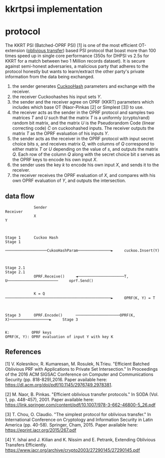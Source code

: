 # kkrtpsi implementation

# protocol
The KKRT PSI (Batched-OPRF PSI) [1] is one of the most efficient OT-extension ([oblivious transfer](https://en.wikipedia.org/wiki/Oblivious_transfer)) based PSI protocol that boast more than 100 times speed up in single core performance (350s for DHPSI vs 2.5s for KKRT for a match between two 1 Million records dataset). It is secure against semi-honest adversaries, a malicious party that adheres to the protocol honestly but wants to learn/extract the other party's private information from the data being exchanged.

1. the sender generates [CuckooHash](https://en.wikipedia.org/wiki/Cuckoo_hashing) parameters and exchange with the receiver.
2. the receiver Cuckoohashes his input sets _Y_.
3. the sender and the receiver agree on OPRF (KKRT) parameters which includes which base OT (Naor-Pinkas [2] or Simplest [3]) to use.
4. the receiver acts as the sender in the OPRF protocol and samples two matrices _T_ and  _U_ such that the matrix _T_ is a uniformly (crypto/rand) random bit matrix, and the matrix _U_ is the Pseudorandom Code (linear correcting code) _C_ on cuckoohashed inputs. The receiver outputs the matrix _T_ as the OPRF evaluation of his inputs _Y_.
5. the sender acts as the receiver in the OPRF protocol with input secret choice bits _s_, and receives matrix _Q_, with columns of _Q_ correspond to either matrix _T_ or _U_ depending on the value of _s_, and outputs the matrix _Q_. Each row of the column _Q_ along with the secret choice bit _s_ serves as the OPRF keys to encode his own input _X_.
6. the sender uses the key _k_ to encode his own input _X_, and sends it to the receiver.
9. the receiver receives the OPRF evaluation of _X_, and compares with his own OPRF evaluation of _Y_, and outputs the intersection.


## data flow
```
             Sender                                                                  Receiver
             X                                                                       Y



Stage 1      Cuckoo Hash                                                              Stage 1
                                ───────────────────CukooHashParam───────────────►     cuckoo.Insert(Y)



Stage 2.1                                                                             Stage 2.1
             OPRF.Receive()     ◄─────────────────────T, U───────────────────────     oprf.Send()


             K = Q              ────────────────────────────────────────────────►     OPRF(K, Y) = T



Stage 3      OPRF.Encode()      ────────────────────OPRF(K, X)──────────────────►     Stage 3


K:          OPRF keys
OPRF(K, Y): OPRF evaluation of input Y with key K
```

## References

[1] V. Kolesnikov, R. Kumaresan, M. Rosulek, N.Trieu. "Efficient Batched Oblivious PRF with Applications to Private Set Intersection." In Proceedings of the 2016 ACM SIGSAC Conference on Computer and Communications Security (pp. 818-829),2016. Paper available here: https://dl.acm.org/doi/pdf/10.1145/2976749.2978381.

[2] M. Naor, B. Pinkas. "Efficient oblivious transfer protocols." In SODA (Vol. 1, pp. 448-457), 2001. Paper available here: https://link.springer.com/content/pdf/10.1007/978-3-662-46800-5_26.pdf

[3] T. Chou, O. Claudio. "The simplest protocol for oblivious transfer." In International Conference on Cryptology and Information Security in Latin America (pp. 40-58). Springer, Cham, 2015. Paper available here: https://eprint.iacr.org/2015/267.pdf

[4] Y. Ishai and J. Kilian and K. Nissim and E. Petrank, Extending Oblivious Transfers Efficiently. https://www.iacr.org/archive/crypto2003/27290145/27290145.pdf
